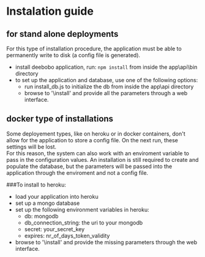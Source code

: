 # Instalation guide

## for stand alone deployments
For this type of installation procedure, the application must be able to permanently write to disk (a config file is generated).

- install deebobo application, run: `npm install` from inside the app\api\bin directory
- to set up the application and database, use one of the following options:
	- run install_db.js to initialize the db from inside the app\api directory
	- browse to '\install' and provide all the parameters through a web interface.

## docker type of installations
Some deployement types, like on heroku or in docker containers, don't allow for the application to store a config file. On the next run, these settings will be lost.  
For this reason, the system can also work with an enviroment variable to pass in the configuration values. An installation is still required to create and populate the database, but the parameters will be passed into the application through the enviroment and not a config file.

###To install to heroku:

- load your application into heroku
- set up a mongo database
- set up the following environment variables in heroku:
  - db: mongodb
  - db_connection_string: the uri to your mongodb
  - secret: your_secret_key
  - expires: nr_of_days_token_validity
- browse to '\install' and provide the missing parameters through the web interface.
